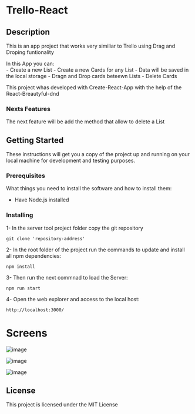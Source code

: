 # Trello-React

## Description

This is an app project that works very similiar to Trello using Drag and Droping funtionality

In this App you can:  
	- Create a new List 
	- Create a new Cards for any List
	- Data will be saved in the local storage
	- Dragn and Drop cards beteewn Lists
	- Delete Cards

This project whas developed with Create-React-App with the help of the React-Breautyful-dnd

### Nexts Features

The next feature will be add the method that allow to delete a List


## Getting Started

These instructions will get you a copy of the project up and running on your local machine for development and testing purposes.

### Prerequisites
What things you need to install the software and how to install them:
- Have Node.js installed

### Installing
1- In the server tool project folder copy the git repository
```
git clone 'repository-address'
```
2- In the root folder of the project run the commands to update and install all npm dependencies:
```
npm install
``` 
3- Then run the next commnad to load the Server:
```
npm run start
```
4- Open the web explorer and access to the local host:
```
http://localhost:3000/
```

# Screens

![image](https://user-images.githubusercontent.com/18740032/43694813-d55fa4bc-98fa-11e8-97e5-df8bbe894dd9.png)

![image](https://user-images.githubusercontent.com/18740032/43694827-e45f7104-98fa-11e8-8882-acfd09ecdb17.png)

![image](https://user-images.githubusercontent.com/18740032/43694843-fc6f3130-98fa-11e8-8527-1161801c1dc9.png)


## License

This project is licensed under the MIT License
